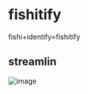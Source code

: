 # fishitify
fishi+identify=fishitify

## streamlin 
![image](https://github.com/user-attachments/assets/3ffb2b00-4b5c-4f25-8189-3c2adc018b23)


